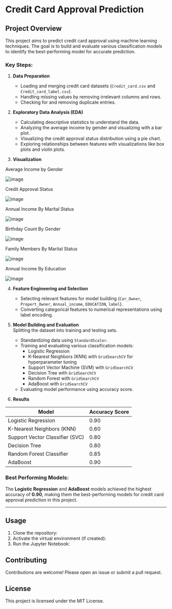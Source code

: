 # Credit Card Approval Prediction

## Project Overview

This project aims to predict credit card approval using machine learning techniques. The goal is to build and evaluate various classification models to identify the best-performing model for accurate prediction.

### Key Steps:
1. **Data Preparation**  
   - Loading and merging credit card datasets (`Credit_card.csv` and `Credit_card_label.csv`).
   - Handling missing values by removing irrelevant columns and rows.
   - Checking for and removing duplicate entries.

2. **Exploratory Data Analysis (EDA)**  
   - Calculating descriptive statistics to understand the data.
   - Analyzing the average income by gender and visualizing with a bar plot.
   - Visualizing the credit approval status distribution using a pie chart.
   - Exploring relationships between features with visualizations like box plots and violin plots.
  
3. **Visualization**

Average Income by Gender

![image](https://github.com/user-attachments/assets/f3c5a39c-b0ee-4037-afa3-bceef0239e3f)

Credit Approval Status


![image](https://github.com/user-attachments/assets/18357ead-d79e-4494-911d-a1698fdba312)

Annual Income By Marital Status 


![image](https://github.com/user-attachments/assets/369eaec5-bc36-4650-a2b6-cf4e8e638ab8)

Birthday Count By Gender


![image](https://github.com/user-attachments/assets/63678d36-898e-48cb-8bf9-d84888bd176b)

Family Members By Marital Status 

![image](https://github.com/user-attachments/assets/499962a4-427f-46dd-967f-13852d814fb2)


Annual Income By Education 

![image](https://github.com/user-attachments/assets/494cd7b6-c629-43b7-9ff5-1dfdee5ff9c9)



4. **Feature Engineering and Selection**  
   - Selecting relevant features for model building (`Car_Owner`, `Propert_Owner`, `Annual_income`, `EDUCATION`, `label`).
   - Converting categorical features to numerical representations using label encoding.

5. **Model Building and Evaluation**  
Splitting the dataset into training and testing sets.
   - Standardizing data using `StandardScaler`.
   - Training and evaluating various classification models:
     - Logistic Regression
     - K-Nearest Neighbors (KNN) with `GridSearchCV` for hyperparameter tuning
     - Support Vector Machine (SVM) with `GridSearchCV`
     - Decision Tree with `GridSearchCV`
     - Random Forest with `GridSearchCV`
     - AdaBoost with `GridSearchCV`
   - Evaluating model performance using accuracy score.
  
    


6. **Results**

| Model                        | Accuracy Score |
|------------------------------|----------------|
| Logistic Regression           | 0.90           |
| K-Nearest Neighbors (KNN)     | 0.60           |
| Support Vector Classifier (SVC) | 0.80         |
| Decision Tree                 | 0.80           |
| Random Forest Classifier      | 0.85           |
| AdaBoost                      | 0.90           |

### Best Performing Models:
The **Logistic Regression** and **AdaBoost** models achieved the highest accuracy of **0.90**, making them the best-performing models for credit card approval prediction in this project.

---

## Usage

1. Clone the repository: 
2. Activate the virtual environment (if created): 
3. Run the Jupyter Notebook: 

## Contributing

Contributions are welcome! Please open an issue or submit a pull request.

## License

This project is licensed under the MIT License.
